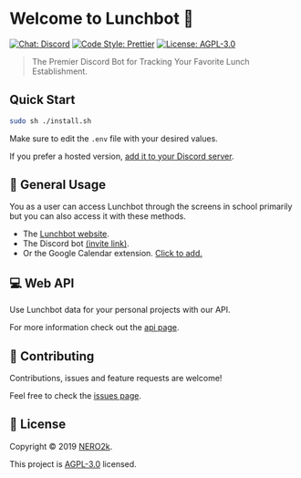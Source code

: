 # Welcome to Lunchbot 👋

[![Chat: Discord](https://img.shields.io/badge/Chat-Discord-7289DA)](https://discord.gg/tBRjGFd)
[![Code Style: Prettier](https://img.shields.io/badge/Code_Style-Prettier-ff69b4)](https://prettier.io)
[![License: AGPL-3.0](https://img.shields.io/badge/License-AGPL--3.0-yellow)](./LICENSE)

> The Premier Discord Bot for Tracking Your Favorite Lunch Establishment.

## Quick Start

```sh
sudo sh ./install.sh
```

Make sure to edit the `.env` file with your desired values.

If you prefer a hosted version, [add it to your Discord server](https://discordapp.com/oauth2/authorize?client_id=642020950853943306&scope=bot&permissions=67226688).

## 👤 General Usage

You as a user can access Lunchbot through the screens in school primarily but you can also access it with these methods.

- The [Lunchbot website](https://eatery.nero2k.com).
- The Discord bot [(invite link)](https://discordapp.com/oauth2/authorize?client_id=642020950853943306&scope=bot&permissions=67226688).
- Or the Google Calendar extension. [Click to add.](https://calendar.google.com/calendar/r?cid=is2oe8gf2gscki6q1eo299i5m9lo0dr2@import.calendar.google.com)

## 💻 Web API

Use Lunchbot data for your personal projects with our API.

For more information check out the [api page](https://eatery.nero2k.com/api).

## 🤝 Contributing

Contributions, issues and feature requests are welcome!

Feel free to check the [issues page](https://github.com/NERO2k/lunchbot/issues).

## 📝 License

Copyright © 2019 [NERO2k](https://github.com/NERO2k).

This project is [AGPL-3.0](./LICENSE) licensed.
